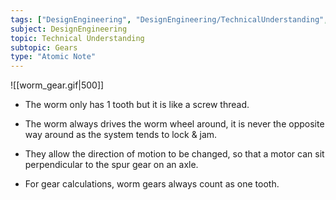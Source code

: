 ```yaml
---
tags: ["DesignEngineering", "DesignEngineering/TechnicalUnderstanding", "DesignEngineering/TechnicalUnderstanding/Gears"]
subject: DesignEngineering
topic: Technical Understanding
subtopic: Gears
type: "Atomic Note"
---
```


![[worm_gear.gif|500]]

 - The worm only has 1 tooth but it is like a screw thread.
 - The worm always drives the worm wheel around, it is never the opposite way around as the system tends to lock & jam.
 - They allow the direction of motion to be changed, so that a motor can sit perpendicular to the spur gear on an axle.

 - For gear calculations, worm gears always count as one tooth.